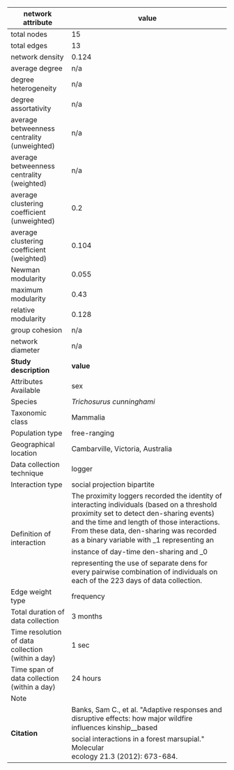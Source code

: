 network attribute|value
---|---
total nodes|15
total edges|13
network density|0.124
average degree|n/a
degree heterogeneity|n/a
degree assortativity|n/a
average betweenness centrality (unweighted)|n/a
average betweenness centrality (weighted)|n/a
average clustering coefficient (unweighted)|0.2
average clustering coefficient (weighted)|0.104
Newman modularity|0.055
maximum modularity|0.43
relative modularity|0.128
group cohesion|n/a
network diameter|n/a
**Study description**|**value**
Attributes Available|sex
Species|*Trichosurus cunninghami*
Taxonomic class|Mammalia
Population type|free-ranging
Geographical location|Cambarville, Victoria, Australia
Data collection technique|logger
Interaction type|social projection bipartite
Definition of interaction|The proximity loggers recorded the identity of interacting individuals (based on a threshold proximity set to detect den-sharing events) and the time and length of those interactions. From these data, den-sharing was recorded as a binary variable with _1 representing an instance of day-time den-sharing and _0 representing the use of separate dens for every pairwise combination of individuals on each of the 223 days of data collection.
Edge weight type|frequency
Total duration of data collection|3 months
Time resolution of data collection (within a day)|1 sec
Time span of data collection (within a day)|24 hours
Note|
**Citation** | Banks, Sam C., et al. "Adaptive responses and <br> disruptive effects: how major wildfire influences kinship__based <br> social interactions in a forest marsupial." Molecular <br> ecology 21.3 (2012): 673-684.